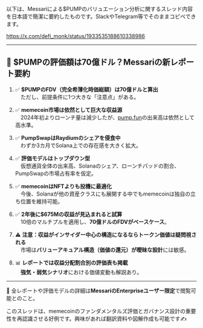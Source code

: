 以下は、Messariによる$PUMPのバリュエーション分析に関するスレッド内容を日本語で簡潔に要約したものです。SlackやTelegram等でそのままコピペできます。

https://x.com/defi_monk/status/1933535188610338986

---

## 🧮 $PUMPの評価額は70億ドル？Messariの新レポート要約

1. ✅ **$PUMPのFDV（完全希薄化時価総額）は70億ドルと算出**  
    　ただし、前提条件に1つ大きな「注意点」がある。
    
2. ✅ **memecoin市場は依然として巨大な収益源**  
    　2024年初よりローンチ量は減少したが、[pump.fun](http://pump.fun/)の出来高は依然として高水準。
    
3. ✅ **PumpSwapはRaydiumのシェアを侵食中**  
    　わずか3カ月でSolana上での存在感を大きく拡大。
    
4. ✅ **評価モデルはトップダウン型**  
    　仮想通貨全体の出来高、Solanaのシェア、ローンチパッドの割合、PumpSwapの市場占有率を仮定。
    
5. ✅ **memecoinはNFTよりも投機に最適化**  
    　今後、Solanaが他の資産クラスにも展開する中でもmemecoinは独自の立ち位置を維持可能。
    
6. ✅ **2年後に$675Mの収益が見込まれると試算**  
    　10倍のマルチプルを適用し、**70億ドルのFDVがベースケース**。
    
7. ⚠️ **注意：収益がインサイダー中心の構造になるならトークン価値は疑問視される**  
    　市場は**バリューアキュアル構造（価値の還元）が曖昧な設計**には敏感。
    
8. 📊 **レポートでは収益分配割合別の評価表も掲載**  
    　**強気・弱気シナリオ**における価値変動も解説あり。
    

---

📘 全レポートや評価モデルの詳細は**MessariのEnterpriseユーザー限定**で閲覧可能とのこと。

このスレッドは、memecoinのファンダメンタルズ評価とガバナンス設計の重要性を再認識させる好例です。興味があれば翻訳資料や図解作成も可能です✍️